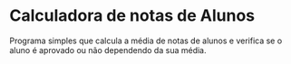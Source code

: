# Calculadora de notas de Alunos
Programa simples que calcula a média de notas de alunos e verifica se o aluno é aprovado ou não dependendo da sua média.
